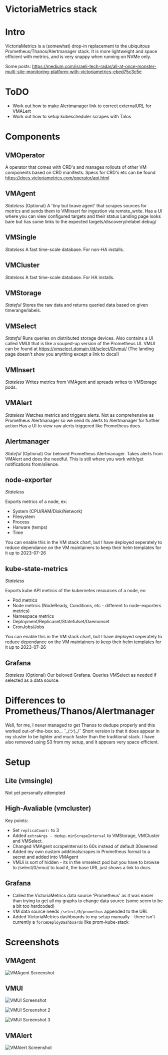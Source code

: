 # VictoriaMetrics stack

# Intro

VictoriaMetrics is a (somewhat) drop-in replacement to the ubiquitous Prometheus/Thanos/Alertmanager stack.
It is more lightweight and space efficient with metrics, and is very snappy when running on NVMe only.

Some posts:
https://medium.com/israeli-tech-radar/all-at-once-monster-multi-site-monitoring-platform-with-victoriametrics-ebed75c3c5e

# ToDO

- Work out how to make Alertmanager link to correct externalURL for VMALert
- Work out how to setup kubescheduler scrapes with Talos

# Components

## VMOperator

A operator that comes with CRD's and manages rollouts of other VM components based on CRD manifests.
Specs for CRD's etc can be found https://docs.victoriametrics.com/operator/api.html

## VMAgent

_Stateless_ (Optional)
A 'tiny but brave agent' that scrapes sources for metrics and sends them to VMInsert for ingestion via remote_write.
Has a UI where you can view configured targets and their status
Landing page looks bare but has some links to the expected targets/discovery/relabel debug/

## VMSingle

_Stateless_
A fast time-scale database. For non-HA installs.

## VMCluster

_Stateless_
A fast time-scale database. For HA installs.

## VMStorage

_Stateful_
Stores the raw data and returns queried data based on given timerange/labels.

## VMSelect

_Stateful_
Runs queries on distributed storage devices.
Also contains a UI called VMUI that is like a souped-up version of the Prometheus UI.
VMUI can be found at https://vmselect.domain.tld/select/0/vmui/
(The landing page doesn't show you anything except a link to docs!)

## VMInsert

_Stateless_
Writes metrics from VMAgent and spreads writes to VMStorage pods.

## VMAlert

_Stateless_
Watches metrics and triggers alerts. Not as comprehensive as Prometheus Alertmanager so we send its alerts to Alertmanager for further action
Has a UI to view raw alerts triggered like Prometheus does.

## Alertmanager

_Stateful_ (Optional)
Our beloved Prometheus Alertmanager. Takes alerts from VMAlert and does the needful.
This is still where you work with/get notifications from/silence.

## node-exporter

_Stateless_

Exports metrics of a node, ex:

- System (CPU/RAM/Disk/Network)
- Filesystem
- Process
- Harware (temps)
- Time

You can enable this in the VM stack chart, but I have deployed seperately to reduce dependance on the VM maintainers to keep their helm templates for it up to 2023-07-26

## kube-state-metrics

_Stateless_

Exports kube API metrics of the kubernetes resources of a node, ex:

- Pod metrics
- Node metrics (NodeReady, Conditions, etc - different to node-exporters metrics)
- Namespace metrics
- Deployment/Replicaset/Statefulset/Daemonset
- CronJobs/Jobs

You can enable this in the VM stack chart, but I have deployed seperately to reduce dependance on the VM maintainers to keep their helm templates for it up to 2023-07-26

## Grafana

_Stateless_ (Optional)
Our beloved Grafana. Queries VMSelect as needed if selected as a data source.

# Differences to Prometheus/Thanos/Alertmanager

Well, for me, I never managed to get Thanos to dedupe properly and this worked out-of-the-box so... ¯\_(ツ)\_/¯
Short version is that it does appear in my cluster to be lighter and much faster than the traditional stack.
I have also removed using S3 from my setup, and it appears very space efficient.

# Setup

## Lite (vmsingle)

Not yet personally attempted

## High-Avaliable (vmcluster)

Key points:

- Set `replicaCount:` to 3
- Added `extraArgs - dedup.minScrapeInterval` to VMStorage, VMCluster and VMSelect.
- Changed VMAgent scrapeInterval to 60s instead of default 30seemed
- Added my own custom additinalscrapes in Prometheus format to a secret and added into VMAgent
- VMUi is sort of hidden - its in the vmselect pod but you have to browse to /select/0/vmui/ to load it, the base URL just shows a link to docs.

## Grafana

- Called the VictoriaMetrics data source 'Prometheus' as it was easier than trying to get all my graphs to change data source (some seem to be a bit too hardcoded)
- VM data source needs `/select/0/promethus` appended to the URL
- Added VictoriaMetrics dashboards to my setup manually – there isn't currently a `forceDeployDashboards` like prom-kube-stack

# Screenshots

## VMAgent

![VMAgent Screenshot](./vmagent.png)

## VMUI

![VMUI Screenshot](./vmui.png)

![VMUI Screenshot 2](./vmui2.png)

![VMUI Screenshot 3](./vmui3.png)

## VMAlert

![VMAlert Screenshot](./vmalert.png)
